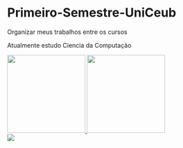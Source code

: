 # Primeiro-Semestre-UniCeub
Organizar meus trabalhos entre os cursos

Atualmente estudo Ciencia da Computação


<div>
  <a href="https://github.com/nathan7700">
  <img height="180em" src="https://github-readme-stats.vercel.app/api?username=nathanhenrique&show_icons=true&theme=dark&include_all_commits=true&count_private=true"/>
  <img height="180em" src="https://github-readme-stats.vercel.app/api/top-langs/?username=nathanhenrique&layout=compact&langs_count=16&theme=dark"/>
</div>

<div>
 <a href="https://www.linkedin.com/in/nathan-henrique-a6a496364" target="_blank"><img src="https://img.shields.io/badge/-LinkedIn-%230077B5?style=for-the-badge&logo=linkedin&logoColor=white" target="_blank"></a>
 </div>
